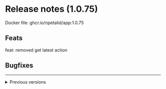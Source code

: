 # Release notes (1.0.75)
Docker file: ghcr.io/npetalid/app:1.0.75
## Feats
feat: removed get latest action


## Bugfixes

---
<details>
<summary> Previous versions </summary>
# Release notes (1.0.74)
Docker file: ghcr.io/npetalid/app:1.0.74
## Feats

## Bugfixes
fix: Fixed input


---
<details>
<summary> Previous versions </summary>
# Release notes (1.0.73)
Docker file: ghcr.io/npetalid/app:1.0.73
## Feats
feat: Added collapsed sections

feat: Added collapsed sections

feat: Added collapsed sections

feat: Added rollback


## Bugfixes
fix: changes latest release action

fix: Added rollback


---
<details>
<summary> Previous versions </summary>
# Release notes (1.0.72)
Docker file: ghcr.io/npetalid/app:1.0.72
## Feats

## Bugfixes

---
<details>
<summary> Previous versions </summary>
# Release notes (1.0.71)
Docker file: ghcr.io/npetalid/app:1.0.71
## Feats

## Bugfixes

---
<details>
<summary> Previous versions </summary>
# Release notes (1.0.70)
Docker file: ghcr.io/npetalid/app:1.0.70
## Feats

## Bugfixes

---
>!
# Release notes (1.0.69)
Docker file: ghcr.io/npetalid/app:1.0.69
## Feats

## Bugfixes
fix: rename docker image1


---
# Release notes (1.0.68)
Docker file: ghcr.io/npetalid/app:1.0.68
## Feats

## Bugfixes
fix: rename docker image1


---
# Release notes (1.0.67)
Docker file: ghcr.io/npetalid/app:1.0.67
## Feats

## Bugfixes
fix: rename docker image1


---
# Release notes (1.0.66)
Docker file: ghcr.io/npetalid/app:1.0.66
## Feats

## Bugfixes
fix: rename docker image


---
# Release notes (1.0.65)
Docker file: ghcr.io/npetalid/app:1.0.65
## Feats

## Bugfixes
fix: make releases draft


---
# Release notes (1.0.64)
Docker file: ghcr.io/npetalid/app:1.0.64
## Feats

## Bugfixes
fix: make releases draft

fix: make releases draft (#69)



---
# Release notes (1.0.62)
Docker file: ghcr.io/npetalid/app:1.0.62
## Feats
feat: Updated changelog


## Bugfixes

---
# Release notes (1.0.61)
Docker file: ghcr.io/npetalid/app:1.0.61
## Feats
feat: What will heppen now (#64)


## Bugfixes
# Release notes (1.0.60)
Docker file: ghcr.io/npetalid/app:1.0.60
## Feats
## Bugfixes
fix: Checked changelog behaviour (#61)


# Release notes (1.0.59)
Docker file: ghcr.io/npetalid/app:1.0.59
## Feats
feat: Made changelog part of the repo (#58)


feat: Made changelog part of the repo (#55)


## Bugfixes
fix: removed unnecessary tgz (#51)

